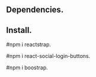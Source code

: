 ## Dependencies.

## Install.
#npm i reactstrap.

#npm i react-social-login-buttons.

#npm i boostrap.
